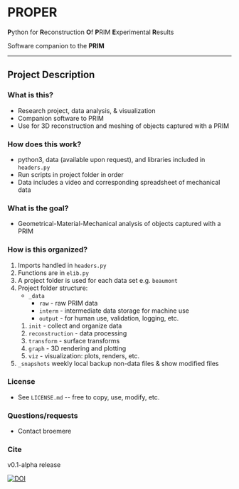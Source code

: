 # PROPER

**P**ython for **R**econstruction **O**f **P**RIM **E**xperimental **R**esults

Software companion to the **PRIM**

---

## Project Description

### What is this?
* Research project, data analysis, & visualization
* Companion software to PRIM
* Use for 3D reconstruction and meshing of objects captured with a PRIM


### How does this work?
* python3, data (available upon request), and libraries included in `headers.py`
* Run scripts in project folder in order
* Data includes a video and corresponding spreadsheet of mechanical data

### What is the goal?
* Geometrical-Material-Mechanical analysis of objects captured with a PRIM

### How is this organized?
1. Imports handled in `headers.py`
1. Functions are in `elib.py`
1. A project folder is used for each data set e.g. `beaumont`
1. Project folder structure:
    * `_data`
        * `raw` - raw PRIM data
        * `interm` - intermediate data storage for machine use
        * `output` - for human use, validation, logging, etc.
    1. `init` - collect and organize data
    1. `reconstruction` - data processing
    1. `transform` - surface transforms
    1. `graph` - 3D rendering and plotting
    1. `viz` - visualization: plots, renders, etc.
1. `_snapshots` weekly local backup non-data files & show modified files
        
### License
* See `LICENSE.md` -- free to copy, use, modify, etc.

### Questions/requests
* Contact broemere

### Cite
v0.1-alpha release 

[![DOI](https://zenodo.org/badge/499912165.svg)](https://zenodo.org/badge/latestdoi/499912165)

